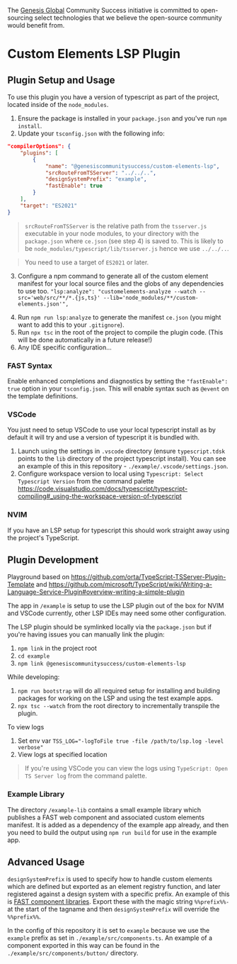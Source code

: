 The [Genesis Global](https://genesis.global) Community Success initiative is committed to open-sourcing select technologies that we believe the open-source community would benefit from.

# Custom Elements LSP Plugin

## Plugin Setup and Usage

To use this plugin you have a version of typescript as part of the project, located inside of the `node_modules`.

1. Ensure the package is installed in your `package.json` and you've run `npm install`.
2. Update your `tsconfig.json` with the following info:

```json
"compilerOptions": {
    "plugins": [
        {
            "name": "@genesiscommunitysuccess/custom-elements-lsp",
            "srcRouteFromTSServer": "../../..",
            "designSystemPrefix": "example",
            "fastEnable": true
        }
    ],
    "target": "ES2021"
}
```

> `srcRouteFromTSServer` is the relative path from the `tsserver.js` executable in your node modules, to your directory with the `package.json` where `ce.json` (see step 4) is saved to. This is likely to be `node_modules/typescript/lib/tsserver.js` hence we use `../../..`.

> You need to use a target of `ES2021` or later.

3. Configure a npm command to generate all of the custom element manifest for your local source files and the globs of any dependencies to use too. `"lsp:analyze": "customelements-analyze --watch --src='web/src/**/*.{js,ts}' --lib='node_modules/**/custom-elements.json'",`
<!-- TODO: need much better explanation of this command -->
4. Run `npm run lsp:analyze` to generate the manifest `ce.json` (you might want to add this to your `.gitignore`).
5. Run `npx tsc` in the root of the project to compile the plugin code. (This will be done automatically in a future release!)
6. Any IDE specific configuration...

### FAST Syntax

Enable enhanced completions and diagnostics by setting the `"fastEnable": true` option in your `tsconfig.json`. This will enable syntax such as `@event` on the template definitions.

<!-- If we get more language plugins then we need to also explain about setting the language for the lsp analyzer as well as the plugin -->

### VSCode

You just need to setup VSCode to use your local typescript install as by default it will try and use a version of typescript it is bundled with.

1. Launch using the settings in `.vscode` directory (ensure `typescript.tdsk` points to the `lib` directory of the project typescript install). You can see an example of this in this repository - `./example/.vscode/settings.json`.
2. Configure workspace version to local using `Typescript: Select Typescript Version` from the command palette https://code.visualstudio.com/docs/typescript/typescript-compiling#_using-the-workspace-version-of-typescript

### NVIM

If you have an LSP setup for typescript this should work straight away using the project's TypeScript.

## Plugin Development

Playground based on https://github.com/orta/TypeScript-TSServer-Plugin-Template and https://github.com/microsoft/TypeScript/wiki/Writing-a-Language-Service-Plugin#overview-writing-a-simple-plugin

The app in `/example` is setup to use the LSP plugin out of the box for NVIM and VSCode currently, other LSP IDEs may need some other configuration.

The LSP plugin should be symlinked locally via the `package.json` but if you're having issues you can manually link the plugin:

1. `npm link` in the project root
2. `cd example`
3. `npm link @genesiscommunitysuccess/custom-elements-lsp`

While developing:

1. `npm run bootstrap` will do all required setup for installing and building packages for working on the LSP and using the test example apps.
2. `npx tsc --watch` from the root directory to incrementally transpile the plugin.

To view logs

1. Set env var `TSS_LOG="-logToFile true -file /path/to/lsp.log -level verbose"`
2. View logs at specified location

> If you're using VSCode you can view the logs using `TypeScript: Open TS Server log` from the command palette.

### Example Library

The directory `/example-lib` contains a small example library which publishes a FAST web component and associated custom elements manifest. It is added as a dependency of the example app already, and then you need to build the output using `npm run build` for use in the example app.

## Advanced Usage

`designSystemPrefix` is used to specify how to handle custom elements which are defined but exported as an element registry function, and later registered against a design system with a specific prefix. An example of this is [FAST component libraries](https://www.fast.design/docs/design-systems/creating-a-component-library). Export these with the magic string `%%prefix%%-` at the start of the tagname and then `designSystemPrefix` will override the `%%prefix%%`.

In the config of this repository it is set to `example` because we use the `example` prefix as set in `./example/src/components.ts`. An example of a component exported in this way can be found in the `./example/src/components/button/` directory.
